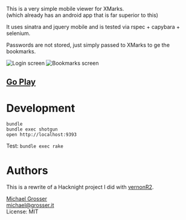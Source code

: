 This is a very simple mobile viewer for XMarks.<br/>
(which already has an android app that is far superior to this)

It uses sinatra and jquery mobile and is tested via rspec + capybara + selenium.

Passwords are not stored, just simply passed to XMarks to ge the bookmarks.

![Login screen](http://dl.dropbox.com/u/2670385/Web/mymarks1.png)
![Bookmarks screen](http://dl.dropbox.com/u/2670385/Web/mymarks2.png)

## [Go Play](http://mymarks.heroku.com)

Development
===========

    bundle
    bundle exec shotgun
    open http://localhost:9393

Test: `bundle exec rake`


Authors
=======
This is a rewrite of a Hacknight project I did with [vernonR2](https://github.com/vernonR2).

[Michael Grosser](http://grosser.it)<br/>
michael@grosser.it<br/>
License: MIT<br/>


